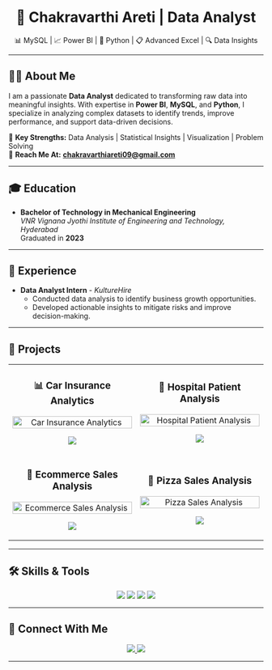 <h1 align="center">🚀 Chakravarthi Areti | Data Analyst</h1>
<p align="center">📊 MySQL | 📈 Power BI | 🐍 Python | 📋 Advanced Excel | 🔍 Data Insights</p>

---

## 🧑‍💻 About Me  
I am a passionate **Data Analyst** dedicated to transforming raw data into meaningful insights. With expertise in **Power BI**, **MySQL**, and **Python**, I specialize in analyzing complex datasets to identify trends, improve performance, and support data-driven decisions.

🌟 **Key Strengths:** Data Analysis | Statistical Insights | Visualization | Problem Solving  
📩 **Reach Me At:** **[chakravarthiareti09@gmail.com](mailto:chakravarthiareti09@gmail.com)**  

---

## 🎓 Education  
- **Bachelor of Technology in Mechanical Engineering**  
  *VNR Vignana Jyothi Institute of Engineering and Technology, Hyderabad*  
  Graduated in **2023**

---

## 💼 Experience  
- **Data Analyst Intern** - *KultureHire*  
  - Conducted data analysis to identify business growth opportunities.  
  - Developed actionable insights to mitigate risks and improve decision-making.

---

## 📂 Projects  

<table>
<tr>
  <td width="50%">
    <h3 align="center">📊 Car Insurance Analytics</h3>
    <p align="center">
      <img src="https://via.placeholder.com/300" alt="Car Insurance Analytics" width="100%"/>
    </p>
    <p align="center">
      <a href="https://github.com/Chakravarthi-areti/car-insurance-analytics">
        <img src="https://img.shields.io/badge/🔗View%20Project-Click%20Here-blue?style=for-the-badge" />
      </a>
    </p>
  </td>

  <td width="50%">
    <h3 align="center">🏥 Hospital Patient Analysis</h3>
    <p align="center">
      <img src="https://via.placeholder.com/300" alt="Hospital Patient Analysis" width="100%"/>
    </p>
    <p align="center">
      <a href="https://github.com/Chakravarthi-areti/hospital-patient-analysis">
        <img src="https://img.shields.io/badge/🔗View%20Project-Click%20Here-blue?style=for-the-badge" />
      </a>
    </p>
  </td>
</tr>

<tr>
  <td width="50%">
    <h3 align="center">🛒 Ecommerce Sales Analysis</h3>
    <p align="center">
      <img src="https://via.placeholder.com/300" alt="Ecommerce Sales Analysis" width="100%"/>
    </p>
    <p align="center">
      <a href="https://github.com/Chakravarthi-areti/ecommerce-sales-analysis">
        <img src="https://img.shields.io/badge/🔗View%20Project-Click%20Here-blue?style=for-the-badge" />
      </a>
    </p>
  </td>

  <td width="50%">
    <h3 align="center">🍕 Pizza Sales Analysis</h3>
    <p align="center">
      <img src="https://via.placeholder.com/300" alt="Pizza Sales Analysis" width="100%"/>
    </p>
    <p align="center">
      <a href="https://github.com/Chakravarthi-areti/pizza-sales-analysis">
        <img src="https://img.shields.io/badge/🔗View%20Project-Click%20Here-blue?style=for-the-badge" />
      </a>
    </p>
  </td>
</tr>
</table>

---

## 🛠️ Skills & Tools  
<p align="center">
  <img src="https://img.shields.io/badge/-Python-3776AB?logo=python&logoColor=white&style=for-the-badge" />
  <img src="https://img.shields.io/badge/-MySQL-4479A1?logo=mysql&logoColor=white&style=for-the-badge" />
  <img src="https://img.shields.io/badge/-Power%20BI-F2C811?logo=power-bi&logoColor=white&style=for-the-badge" />
  <img src="https://img.shields.io/badge/-Excel-217346?logo=microsoft-excel&logoColor=white&style=for-the-badge" />
</p>

---

## 🔗 Connect With Me  
<p align="center">
  <a href="https://github.com/Chakravarthi-areti" target="_blank">
    <img src="https://img.shields.io/badge/-GitHub-181717?logo=github&logoColor=white&style=for-the-badge" />
  </a>
  <a href="https://www.linkedin.com/in/chakravarthi-areti-522390227/" target="_blank">
    <img src="https://img.shields.io/badge/-LinkedIn-0077B5?logo=linkedin&logoColor=white&style=for-the-badge" />
  </a>
</p>

---
